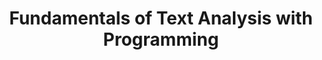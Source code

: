 ---
layout: workshop
category: workshop
title: "Fundamentals of Text Analysis with Programming"
time: 1:00 PM - 4:00 PM PST
human_date: "May 21"
year: 2025
location: UC Santa Barbara Library, Room 2509
instructors: Jairo Melo-Flórez, Renata Curty, Jose Niño Muriel
helpers:
pre_workshop_survey:
post_workshop_survey:
shoreline_url: "https://tinyurl.com/ucsbcarp-s25-text-w"
lesson_url:
description: "If you’ve never worked with text data before and want to get started, this workshop is for you! You'll learn how computers can understand and analyze language, how to prepare text for analysis, and how to compare and explore documents based on their content. By the end of the workshop, you’ll have a better understanding of what goes into a text analysis project and how to take your first steps with your own data.
<br><br>
We’ll use Python in the workshop, but we’ll also point out how you can accomplish similar tasks in R, so you can choose the tool that works best for you."
---